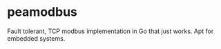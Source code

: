 # peamodbus
Fault tolerant, TCP modbus implementation in Go that just works. Apt for embedded systems.
